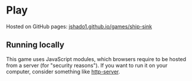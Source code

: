# Play

Hosted on GitHub pages: [jshado1.github.io/games/ship-sink](https://jshado1.github.io/games/ship-sink/index.html)

## Running locally

This game uses JavaScript modules, which browsers require to be hosted from a server (for "security reasons"). If you want to run it on your computer, consider something like [http-server](https://www.npmjs.com/package/http-server).
